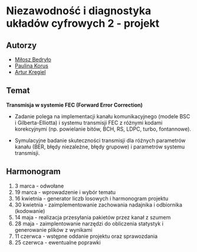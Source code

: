 # Niezawodność i diagnostyka układów cyfrowych 2 - projekt

## Autorzy

- [Miłosz Bedryło](https://github.com/lolex565)
- [Paulina Korus](https://github.com/paulinakorus)
- [Artur Kręgiel](https://github.com/arkregiel)

## Temat

**Transmisja w systemie FEC (Forward Error
Correction)**

- Zadanie polega na implementacji kanału komunikacyjnego (modele
BSC i Gilberta-Elliotta) i systemu transmisji FEC z różnymi kodami
korekcyjnymi (np. powielanie bitów, BCH, RS, LDPC, turbo,
fontannowe).

- Symulacyjne badanie skuteczności transmisji dla różnych parametrów
kanału (BER, błędy niezależne, błędy grupowe) i parametrów systemu
transmisji.

## Harmonogram

1. 3 marca - odwołane
2. 19 marca - wprowadzenie i wybór tematu
3. 16 kwietnia - generator liczb losowych i harmonogram projektu
4. 30 kwietnia - zaimplementowanie zachowania nadajnika i odbiornika (kodowanie)
5. 14 maja - realizacja przesyłania pakietów przez kanał z szumem
6. 28 maja - zaimplentowanie narzędzi do obliczenia statystyk i generowanie plików z wynikami
7. 11 czerwca - wstępne oddanie projektu oraz sprawozdania
8. 25 czerwca - ewentualne poprawki

